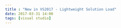 ```yaml
---
title : "New in VS2017 - Lightweight Solution Load"
date: 2017-03-31 14:00
tags: [visual studio]
---
```

